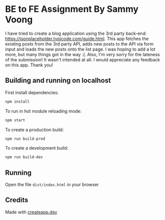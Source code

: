 # BE to FE Assignment By Sammy Voong

I have tried to create a blog application using the 3rd party back-end: https://jsonplaceholder.typicode.com/guide.html.
This app fetches the existing posts from the 3rd party API, adds new posts to the API via form input and loads the new posts onto the list page.
I was hoping to add a lot more, but many things got in the way :(. Also, I'm very sorry for the lateness of the submission! It wasn't intended at all. I would appreciate any feedback on this app. Thank you! 

## Building and running on localhost

First install dependencies:

```sh
npm install
```

To run in hot module reloading mode:

```sh
npm start
```

To create a production build:

```sh
npm run build-prod
```

To create a development build:

```sh
npm run build-dev
```

## Running

Open the file `dist/index.html` in your browser

## Credits

Made with [createapp.dev](https://createapp.dev/)
